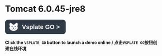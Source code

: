 # Tomcat 6.0.45-jre8

<a href="https://www.vsplate.com/?docker-compose=https://github.com/vsplate/dcenvs/tomcat/6.0.45-jre8"><img alt="VSPLATE GO" src="https://raw.githubusercontent.com/vsplate/images/master/vsgo_btn.png" width="200px"></a>

**Click the `VSPLATE GO` button to launch a demo online / 点击`VSPLATE GO`按钮创建在线环境**
